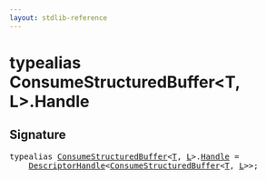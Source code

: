 ```yaml
---
layout: stdlib-reference
---
```


# typealias ConsumeStructuredBuffer\<T, L\>\.Handle

## Signature

<pre>
<span class='code_keyword'>typealias</span> <a href="../index.html" class="code_type">ConsumeStructuredBuffer</a>&lt;<a href="../index.html#typeparam-T" class="code_type">T</a>, <a href="../index.html#typeparam-L" class="code_type">L</a>&gt;.<a href=".html" class="code_type">Handle</a> = 
    <a href="../../descriptorhandle-0a/index.html" class="code_type">DescriptorHandle</a>&lt;<a href="../index.html" class="code_type">ConsumeStructuredBuffer</a>&lt;<a href="../index.html#typeparam-T" class="code_type">T</a>, <a href="../index.html#typeparam-L" class="code_type">L</a>&gt;&gt;;
</pre>

